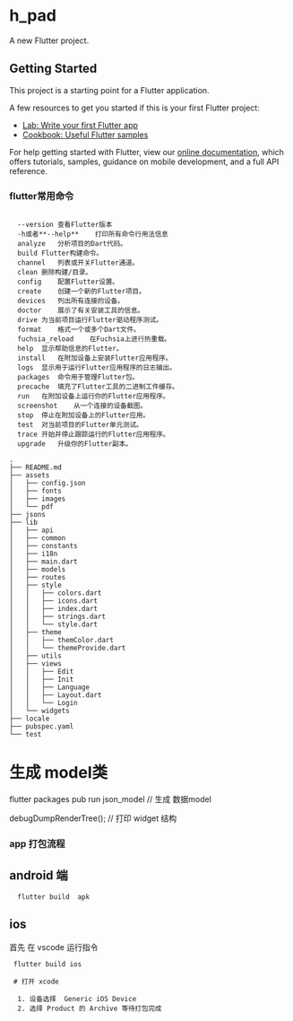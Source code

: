 <!--
 * @Description: Do not edit
 * @Author: benmo
 * @Date: 2020-02-11 19:42:58
 * @LastEditors: benmo
 -->
# h_pad

A new Flutter project.

## Getting Started

This project is a starting point for a Flutter application.

A few resources to get you started if this is your first Flutter project:

- [Lab: Write your first Flutter app](https://flutter.dev/docs/get-started/codelab)
- [Cookbook: Useful Flutter samples](https://flutter.dev/docs/cookbook)

For help getting started with Flutter, view our
[online documentation](https://flutter.dev/docs), which offers tutorials,
samples, guidance on mobile development, and a full API reference.

###   flutter常用命令

```

  --version	查看Flutter版本
  -h或者**--help**	打印所有命令行用法信息
  analyze	分析项目的Dart代码。
  build	Flutter构建命令。
  channel	列表或开关Flutter通道。
  clean	删除构建/目录。
  config	配置Flutter设置。
  create	创建一个新的Flutter项目。
  devices	列出所有连接的设备。
  doctor	展示了有关安装工具的信息。
  drive	为当前项目运行Flutter驱动程序测试。
  format	格式一个或多个Dart文件。
  fuchsia_reload	在Fuchsia上进行热重载。
  help	显示帮助信息的Flutter。
  install	在附加设备上安装Flutter应用程序。
  logs	显示用于运行Flutter应用程序的日志输出。
  packages	命令用于管理Flutter包。
  precache	填充了Flutter工具的二进制工件缓存。
  run	在附加设备上运行你的Flutter应用程序。
  screenshot	从一个连接的设备截图。
  stop	停止在附加设备上的Flutter应用。
  test	对当前项目的Flutter单元测试。
  trace	开始并停止跟踪运行的Flutter应用程序。
  upgrade	升级你的Flutter副本。

```
```
.
├── README.md
├── assets
│   ├── config.json
│   ├── fonts
│   ├── images
│   └── pdf
├── jsons
├── lib
│   ├── api
│   ├── common
│   ├── constants
│   ├── i18n
│   ├── main.dart
│   ├── models
│   ├── routes
│   ├── style
│   │   ├── colors.dart
│   │   ├── icons.dart
│   │   ├── index.dart
│   │   ├── strings.dart
│   │   └── style.dart
│   ├── theme
│   │   ├── themColor.dart
│   │   └── themeProvide.dart
│   ├── utils
│   ├── views
│   │   ├── Edit
│   │   ├── Init
│   │   ├── Language
│   │   ├── Layout.dart
│   │   └── Login
│   └── widgets
├── locale
├── pubspec.yaml
└── test
```

# 生成 model类
flutter packages pub run json_model // 生成 数据model

debugDumpRenderTree(); // 打印 widget 结构


### app 打包流程

## android 端
```
  flutter build  apk
```
## ios

首先 在 vscode 运行指令
```
 flutter build ios

 # 打开 xcode

  1. 设备选择  Generic iOS Device
  2. 选择 Product 的 Archive 等待打包完成
```
